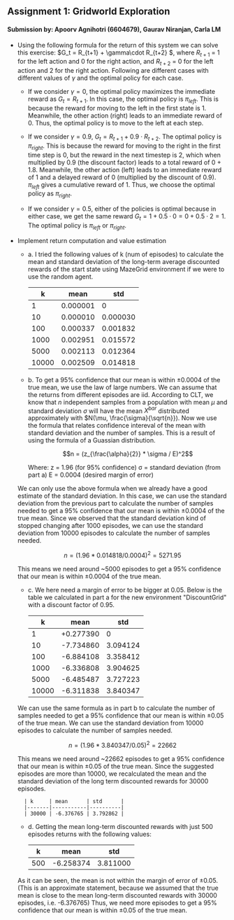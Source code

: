 ## Assignment 1: Gridworld Exploration
#### Submission by: Apoorv Agnihotri (6604679), Gaurav Niranjan, Carla LM

* Using the following formula for the return of this system we can solve this exercise: $G_t = R_{t+1} + \gamma\cdot R_{t+2} $, where $R_{t+1}$ = 1 for the left action and 0 for the right action, and $R_{t+2}$ = 0 for the left action and 2 for the right action.
Following are different cases with different values of $\gamma$ and the optimal policy for each case.
    
    * If we consider $\gamma = 0$, the optimal policy maximizes the immediate reward as $G_t = R_{t+1}$. In this case, the optimal policy is $\pi_{left}$. This is because the reward for moving to the left in the first state is 1. Meanwhile, the other action (right) leads to an immediate reward of 0. Thus, the optimal policy is to move to the left at each step.
        
    * If we consider $\gamma = 0.9$, $G_t = R_{t+1} + 0.9\cdot R_{t+2}$. The optimal policy is $\pi_{right}$. This is because the reward for moving to the right in the first time step is 0, but the reward in the next timestep is 2, which when multiplied by 0.9 (the discount factor) leads to a total reward of 0 + 1.8. Meanwhile, the other action (left) leads to an immediate reward of 1 and a delayed reward of 0 (multiplied by the discount of 0.9). $\pi_{left}$ gives a cumulative reward of 1. Thus, we choose the optimal policy as $\pi_{right}$.
    
    * If we consider $\gamma = 0.5$, either of the policies is optimal because in either case, we get the same reward $G_t = 1 + 0.5\cdot0 = 0 + 0.5\cdot2 = 1$. The optimal policy is $\pi_{left}$ or $\pi_{right}$.


* Implement return computation and value estimation

    * a. I tried the following values of k (num of episodes) to calculate the mean and standard deviation of the long-term average discounted rewards of the start state using MazeGrid environment if we were to use the random agent.

        | k     | mean     | std      |
        |-------|----------|----------|
        | 1     | 0.000001 | 0        |
        | 10    | 0.000010 | 0.000030 |
        | 100   | 0.000337 | 0.001832 |
        | 1000  | 0.002951 | 0.015572 |
        | 5000  | 0.002113 | 0.012364 |
        | 10000 | 0.002509 | 0.014818 |

    * b. To get a 95% confidence that our mean is within $\pm 0.0004$ of the true mean, we use the law of large numbers. We can assume that the returns from different episodes are iid. According to CLT, we know that $n$ independent samples from a population with mean $\mu$ and standard deviation $\sigma$ will have the mean $X^{bar}$ distributed approximately with $N(\mu, \frac{\sigma}{\sqrt{n}}). Now we use the formula that relates confidence intereval of the mean with standard deviation and the number of samples. This is a result of using the formula of a Guassian distribution.
    
        $$n = (z_{\frac{\alpha}{2}} * \sigma / E)^2$$

        Where:
        z = 1.96 (for 95% confidence)
        σ = standard deviation (from part a)
        E = 0.0004 (desired margin of error)

    We can only use the above formula when we already have a good estimate of the standard deviation. In this case, we can use the standard deviation from the previous part to calculate the number of samples needed to get a 95% confidence that our mean is within $\pm 0.0004$ of the true mean. Since we observed that the standard deviation kind of stopped changing after 1000 episodes, we can use the standard deviation from 10000 episodes to calculate the number of samples needed.

    $$n = (1.96 * 0.014818 / 0.0004)^2 = 5271.95$$

    This means we need around ~5000 episodes to get a 95% confidence that our mean is within $\pm 0.0004$ of the true mean.

    * c. We here need a margin of error to be bigger at 0.05. Below is the table we calculated in part a for the new environment "DiscountGrid" with a discount factor of 0.95. 

        | k     | mean      | std      |
        |-------|-----------|----------|
        | 1     | +0.277390 | 0        |
        | 10    | -7.734860 | 3.094124 |
        | 100   | -6.884108 | 3.358412 |
        | 1000  | -6.336808 | 3.904625 |
        | 5000  | -6.485487 | 3.727223 |
        | 10000 | -6.311838 | 3.840347 |
    
    We can use the same formula as in part b to calculate the number of samples needed to get a 95% confidence that our mean is within $\pm 0.05$ of the true mean. We can use the standard deviation from 10000 episodes to calculate the number of samples needed.

    $$n = (1.96 * 3.840347 / 0.05)^2 = 22662$$

    This means we need around ~22662 episodes to get a 95% confidence that our mean is within $\pm 0.05$ of the true mean. Since the suggested episodes are more than 10000, we recalculated the mean and the standard deviation of the long term discounted rewards for 30000 episodes. 

        | k     | mean      | std      |
        |-------|-----------|----------|
        | 30000 | -6.376765 | 3.792862 |

    * d. Getting the mean long-term discounted rewards with just 500 episodes returns with the following values:

        | k     | mean      | std      |
        |-------|-----------|----------|
        | 500   | -6.258374 | 3.811000 |

    As it can be seen, the mean is not within the margin of error of $\pm 0.05$. (This is an approximate statement, because we assumed that the true mean is close to the mean long-term discounted rewards with 30000 episodes, i.e. -6.376765) Thus, we need more episodes to get a 95% confidence that our mean is within $\pm 0.05$ of the true mean.

